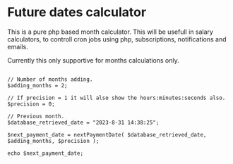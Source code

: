 # Future dates calculator

This is a pure php based month calculator. This will be usefull in salary calculators, to controll cron jobs using php, subscriptions, notifications and emails.

Currently this only supportive for months calculations only.

```

// Number of months adding.
$adding_months = 2;

// If precision = 1 it will also show the hours:minutes:seconds also.
$precision = 0;

// Previous month.
$database_retrieved_date = "2023-8-31 14:38:25";

$next_payment_date = nextPaymentDate( $database_retrieved_date, $adding_months, $precision );

echo $next_payment_date;

```
